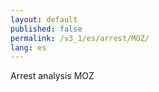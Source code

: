 ```yaml
---
layout: default
published: false
permalink: /v3_1/es/arrest/MOZ/
lang: es
---
```


Arrest analysis MOZ
